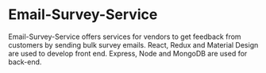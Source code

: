 # Email-Survey-Service
Email-Survey-Service offers services for vendors to get feedback from customers by sending bulk survey emails.
React, Redux and Material Design are used to develop front end. Express, Node and MongoDB are used for back-end. 

